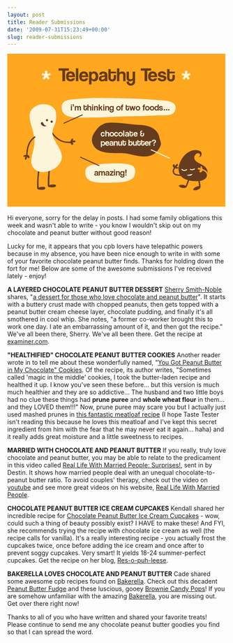 ```yaml
---
layout: post
title: Reader Submissions
date: '2009-07-31T15:23:49+00:00'
slug: reader-submissions
---
```

<img src='/images/uploads/2009/07/telepathy1.gif' alt='Telepathy' />

Hi everyone, sorry for the delay in posts. I had some family obligations this week and wasn't able to write - you know I wouldn't skip out on my chocolate and peanut butter without good reason!

Lucky for me, it appears that you cpb lovers have telepathic powers because in my absence, you have been nice enough to write in with some of your favorite chocolate peanut butter finds. Thanks for holding down the fort for me! Below are some of the awesome submissions I've received lately - enjoy!

<strong>A LAYERED CHOCOLATE PEANUT BUTTER DESSERT</strong>
<a href="http://www.examiner.com/x-15101-Grand-Rapids-Dessert-Examiner">Sherry Smith-Noble</a> shares, "<a href="http://www.examiner.com/x-15101-Grand-Rapids-Dessert-Examiner~y2009m7d28-A-dessert-for-those-who-love-chocolate-and-peanut-butter">a dessert for those who love chocolate and peanut butter</a>". It starts with a buttery crust made with chopped peanuts, then gets topped with a peanut butter cream cheese layer, chocolate pudding, and finally it's all smothered in cool whip. She notes, "a former co-worker brought this to work one day. I ate an embarrassing amount of it, and then got the recipe." We've all been there, Sherry. We've all been there. Get the recipe at <a href="http://www.examiner.com/x-15101-Grand-Rapids-Dessert-Examiner~y2009m7d28-A-dessert-for-those-who-love-chocolate-and-peanut-butter">examiner.com</a>.

<strong>"HEALTHIFIED" CHOCOLATE PEANUT BUTTER COOKIES</strong>
Another reader wrote in to tell me about these wonderfully named, "<a href="http://stephchows.blogspot.com/2009/07/you-got-pb-in-my-chocolate.html">You Got Peanut Butter in My Chocolate" Cookies</a>. Of the recipe, its author writes, "Sometimes called 'magic in the middle' cookies, I took the butter-laden recipe and healthed it up. I know you've seen these before... but this version is much much healthier and they are so addictive... The husband and two little boys had no clue these things had <strong>prune puree</strong> and <strong>whole wheat flour</strong> in them... and they LOVED them!!!" Now, prune puree may scare you but I actually just used mashed prunes in <a href="http://www.epicurious.com/recipes/food/views/Meatloaf-241512">this fantastic meatloaf recipe</a> (I hope Taste Tester isn't reading this because he loves this meatloaf and I've kept this secret ingredient from him with the fear that he may never eat it again... haha) and it really adds great moisture and a little sweetness to recipes. 

<strong>MARRIED WITH CHOCOLATE AND PEANUT BUTTER</strong>
If you really, truly love chocolate and peanut butter, you may be able to relate to the predicament in this video called <a href="http://www.youtube.com/watch?v=9j7J9SH-hiQ">Real Life With Married People: Surprises!</a>, sent in by Destin. It shows how married people deal with an unequal chocolate-to-peanut butter ratio. To avoid couples' therapy, check out the video on <a href="http://www.youtube.com/watch?v=9j7J9SH-hiQ">youtube</a> and see more great videos on his website, <a href="http://reallifewithmarriedpeople.com/">Real Life With Married People</a>.

<strong>CHOCOLATE PEANUT BUTTER ICE CREAM CUPCAKES</strong>
Kendall shared her incredible recipe for <a href="http://www.resopuhleese.blogspot.com/2009/05/couch-peanut-cupcakes-chocolate-peanut.html">Chocolate Peanut Butter Ice Cream Cupcakes</a> - wow, could such a thing of beauty possibly exist? I HAVE to make these! And FYI, she recommends trying the recipe with chocolate ice cream as well (the recipe calls for vanilla). It's a really interesting recipe - you actually frost the cupcakes twice, once before adding the ice cream and once after to prevent soggy cupcakes. Very smart! It yields 18-24 summer-perfect cupcakes. Get the recipe on her blog, <a href="http://www.resopuhleese.blogspot.com/2009/05/couch-peanut-cupcakes-chocolate-peanut.html">Res-o-puh-leese</a>.

<strong>BAKERELLA LOVES CHOCOLATE AND PEANUT BUTTER</strong>
Cade shared some awesome cpb recipes found on <a href="http://bakerella.blogspot.com/">Bakerella</a>. Check out this decadent <a href="http://bakerella.blogspot.com/2007/12/peanut-butter-fudge.html">Peanut Butter Fudge</a> and these luscious, gooey <a href="http://bakerella.blogspot.com/2007/12/brownie-candy-cups.html">Brownie Candy Pops</a>! If you are somehow unfamiliar with the amazing <a href="http://bakerella.blogspot.com/">Bakerella</a>, you are missing out. Get over there right now!

Thanks to all of you who have written and shared your favorite treats! Please continue to send me any chocolate peanut butter goodies you find so that I can spread the word.
